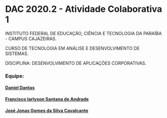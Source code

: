 # DAC 2020.2 - Atividade Colaborativa 1


INSTITUTO FEDERAL DE EDUCAÇÃO, CIÊNCIA E TECNOLOGIA DA PARAÍBA - CAMPUS CAJAZEIRAS.

CURSO DE TECNOLOGIA EM ANÁLISE E DESENVOLVIMENTO DE SISTEMAS.

DISCIPLINA: DESENVOLVIMENTO DE APLICAÇÕES CORPORATIVAS.

### Equipe:

#### [Daniel Dantas](https://github.com/daniel-dantas)

#### [Francisco Iarlyson Santana de Andrade](https://github.com/Iarlyson)

#### [José Jonas Gomes da Silva Cavalcante](https://github.com/Jonas-Gomes)
